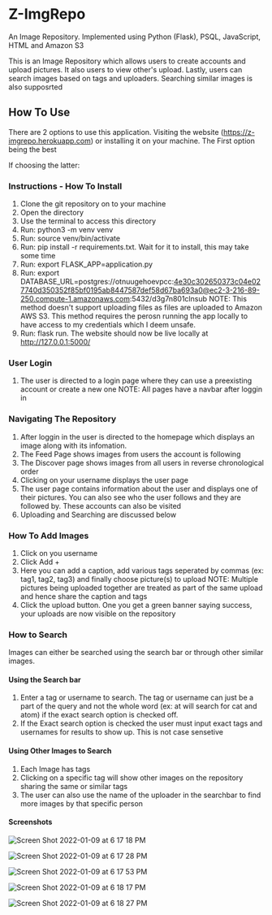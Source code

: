 
# Z-ImgRepo

An Image Repository. Implemented using Python (Flask), PSQL, JavaScript, HTML and Amazon S3

This is an Image Repository which allows users to create accounts and upload pictures. It also users to view other's upload. Lastly, users can search images based on tags and uploaders. Searching similar images is also supposrted

## How To Use 
There are 2 options to use this application. Visiting the website (https://z-imgrepo.herokuapp.com) or installing it on your machine. The First option being the best

If choosing the latter:
### Instructions - How To Install
1. Clone the git repository on to your machine
2. Open the directory
3. Use the terminal to access this directory
4. Run: python3 -m venv venv
5. Run: source venv/bin/activate
6. Run: pip install -r requirements.txt. Wait for it to install, this may take some time
7. Run: export FLASK_APP=application.py
8. Run: export DATABASE_URL=postgres://otnuugehoevpcc:4e30c302650373c04e027740d350352f85bf0195ab8447587def58d67ba693a0@ec2-3-216-89-250.compute-1.amazonaws.com:5432/d3g7n801clnsub
NOTE: This method doesn't support uploading files as files are uploaded to Amazon AWS S3. This method requires the perosn running the app locally to have access to my credentials which I deem unsafe.
9. Run: flask run. The website should now be live locally at http://127.0.0.1:5000/

### User Login
1. The user is directed to a login page where they can use a preexisting account or create a new one
NOTE: All pages have a navbar after loggin in

### Navigating The Repository
1. After loggin in the user is directed to the homepage which displays an image along with its infomation.
2. The Feed Page shows images from users the account is following
3. The Discover page shows images from all users in reverse chronological order
4. Clicking on your username displays the user page
5. The user page contains information about the user and displays one of their pictures. You can also see who the user follows and they are followed by. These accounts can also be visited
6. Uploading and Searching are discussed below

### How To Add Images
1. Click on you username
2. Click Add +
3. Here you can add a caption, add various tags seperated by commas (ex: tag1, tag2, tag3) and finally choose picture(s) to upload
NOTE: Multiple pictures being uploaded together are treated as part of the same upload and hence share the caption and tags
4. Click the upload button. One you get a green banner saying success, your uploads are now visible on the repository

### How to Search
Images can either be searched using the search bar or through other similar images.

#### Using the Search bar
1. Enter a tag or username to search. The tag or username can just be a part of the query and not the whole word (ex: at will search for cat and atom) if the exact search option is checked off.
2. If the Exact search option is checked the user must input exact tags and usernames for results to show up. This is not case sensetive

#### Using Other Images to Search
1. Each Image has tags
2. Clicking on a specific tag will show other images on the repository sharing the same or similar tags
3. The user can also use the name of the uploader in the searchbar to find more images by that specific person

#### Screenshots

![Screen Shot 2022-01-09 at 6 17 18 PM](https://user-images.githubusercontent.com/60079441/148705283-a22ea1b1-ed13-44e5-b887-7f12de9886fb.png)

![Screen Shot 2022-01-09 at 6 17 28 PM](https://user-images.githubusercontent.com/60079441/148705299-bbe73d2a-2cf3-427a-a8c3-8bf489058d9c.png)

![Screen Shot 2022-01-09 at 6 17 53 PM](https://user-images.githubusercontent.com/60079441/148705305-9b62dbee-4f04-490a-911a-630c705347cc.png)

![Screen Shot 2022-01-09 at 6 18 17 PM](https://user-images.githubusercontent.com/60079441/148705314-15b29780-9f99-479b-b4ed-1b277f0ebfba.png)

![Screen Shot 2022-01-09 at 6 18 27 PM](https://user-images.githubusercontent.com/60079441/148705317-1a897740-2e8d-4f93-97d7-e9b7f2433eb1.png)

